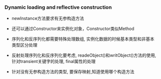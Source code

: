 ### Dynamic loading and reflective construction

* newInstance方法要求有无参构造方法

* 还可以通过Constructor来实例化对象，Constructor类似Method

* 序列化和反序列化都需要特殊处理数组, 实例化数据的时候基本类型和非基本类型区分处理

* 反射处理序列化和反序列化要考虑, readeObject()和writObject()方法的使用, 针对transient关键字的处理, final属性的处理

* 针对没有无参构造方法的类型, 要保存映射,知道使用哪个构造方法

